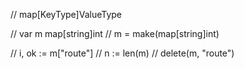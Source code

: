 // map[KeyType]ValueType

// var m map[string]int
// m = make(map[string]int)

// i, ok := m["route"]
// n := len(m)
// delete(m, "route")
